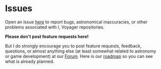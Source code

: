 # Issues
Open an issue [here](https://github.com/ivoyager/ivoyager-bugs/issues) to report bugs, astronomical inaccuracies, or other problems associated with I, Voyager repositories.

**Please don't post feature requests here!**

But I do strongly encourage you to post feature requests, feedback, questions, or almost anything else (at least somewhat related to astronomy or game development) at our [Forum](https://ivoyager.dev/forum). Here is our [roadmap](https://ivoyager.dev/forum/index.php?p=/discussion/41/roadmap) so you can see what is already planned.
